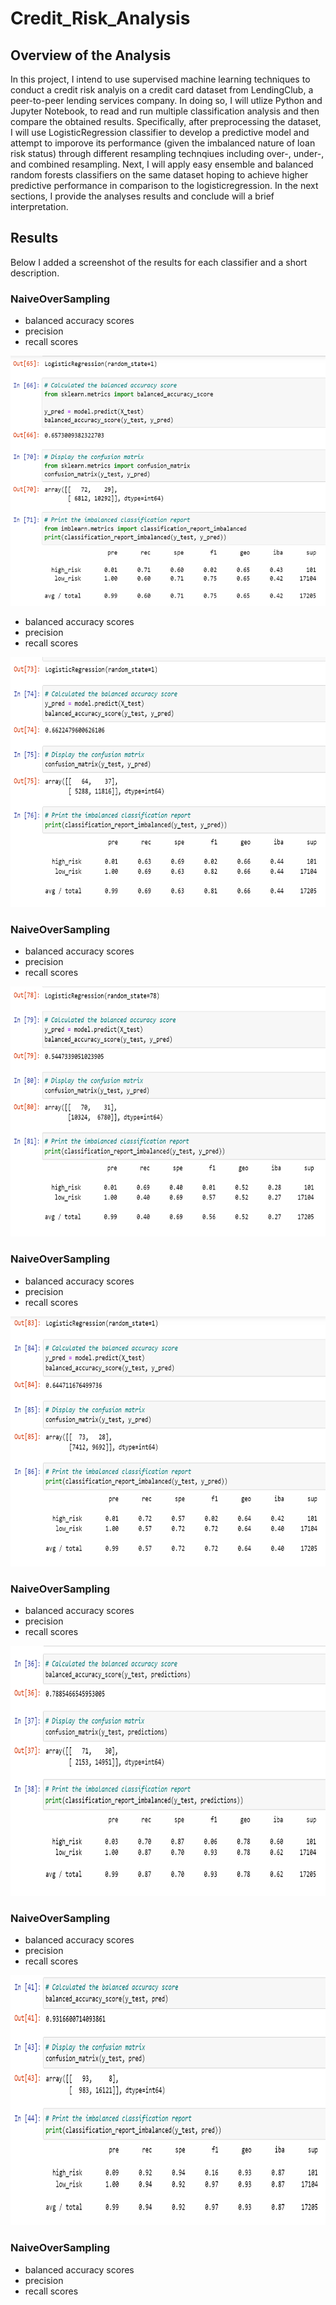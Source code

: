# Credit_Risk_Analysis

## Overview of the Analysis

In this project, I intend to use supervised machine learning techniques to conduct a credit risk analyis on a credit card dataset from LendingClub, a peer-to-peer lending services company. In doing so, I will utlize Python and Jupyter Notebook, to read and run multiple classification analysis and then compare the obtained results. Specifically, after preprocessing the dataset, I will use LogisticRegression classifier to develop a predictive model and attempt to imporove its performance (given the imbalanced nature of loan risk status) through different resampling technqiues including over-, under-, and combined resampling. Next, I will apply easy ensemble and balanced random forests classifiers on the same dataset hoping to achieve higher predictive performance in comparison to the logisticregression. In the next sections, I provide the analyses results and conclude will a brief interpretation.

## Results

Below I added a screenshot of the results for each classifier and a short description.

### NaiveOverSampling
- balanced accuracy scores
- precision
- recall scores

<img src="https://github.com/aboueim/Credit_Risk_Analysis/blob/main/Images/NaivOverSampling.png" width="600" height="400" />

- balanced accuracy scores
- precision
- recall scores

<img src="https://github.com/aboueim/Credit_Risk_Analysis/blob/main/Images/SMOTEOverSampling.png" width="600" height="400" />

### NaiveOverSampling
- balanced accuracy scores
- precision
- recall scores

<img src="https://github.com/aboueim/Credit_Risk_Analysis/blob/main/Images/UnderSampling.png" width="600" height="400" />

### NaiveOverSampling
- balanced accuracy scores
- precision
- recall scores

<img src="https://github.com/aboueim/Credit_Risk_Analysis/blob/main/Images/CombinedSampling.png" width="600" height="400" />

### NaiveOverSampling
- balanced accuracy scores
- precision
- recall scores

<img src="https://github.com/aboueim/Credit_Risk_Analysis/blob/main/Images/RandomForests.png" width="600" height="400" />

### NaiveOverSampling
- balanced accuracy scores
- precision
- recall scores

<img src="https://github.com/aboueim/Credit_Risk_Analysis/blob/main/Images/EasyEnsemble.png" width="600" height="400" />

### NaiveOverSampling
- balanced accuracy scores
- precision
- recall scores

